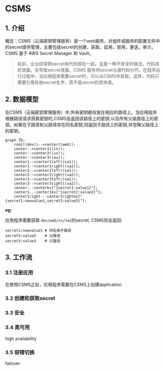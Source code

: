 # CSMS

## 1. 介绍

概览：CSMS（云端密钥管理服务）是一个web服务，对组件或服务的配置文件中的secret提供管理，主要包括secret的创建，获取，启用，禁用，更迭，审计。CSMS 基于 AWS Secret Manager 和 Vault。

> 目前，企业经常把secret和代码放在一起。这是一种不安全的做法。代码库的泄露，会导致secret泄露。CSMS 服务将secret与源代码分开。在程序运行过程中，当应用程序需要secret时，可以从CSMS中获取。这样，代码只需要引用存放secret名字，而不是secret的具体值。

## 2. 数据模型

在CSMS（云端密钥管理服务）中,所有密钥都存放在相应的路径上。当应用程序根据路径请求获取密钥时,CSMS会返回该路径上的密钥,以及所有父级路径上的密钥。如果在子路径和父路径存在同名密钥,则返回子路径上的密钥,并忽略父路径上的密钥。

```mermaid
graph TD;
    root((dev))-->center((web));
    center-->center1((cn));
    center-->center2((us));
    center-->center3((eu));
    center1-->center1left((va1));
    center1-->center1right((va2));
    center2-->center2left((va1));
    center2-->center2right((va2));
    center3-->center3left((va1));
    center3-->center3right((va2));
    center-.-centerkv["{secret1:value1}"];
    center1-.-center1kv["{secret2:value2}"];
    center1right-.-center1rightkv["{secret1:newvalue1,secret3:value3}"];
```

**eg:**

应用程序需要获取 `dev/web/cn/va2`的secret, CSMS将会返回:

```shell
secret1:newvalue1 # 同名按子路径
secret2:value2    # 父路径
secret3:value3    # 父路径
```

## 3. 工作流

### 3.1 注册应用

在使用CSMS之前，应用程序需要在CSMS上创建application

### 3.2 创建和获取secret

### 3.3 安全

### 3.4 高可用

high availability

### 3.5 容错切换

failover
